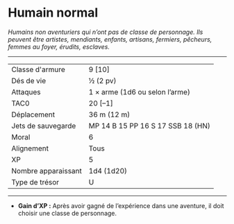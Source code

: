 # Humain normal


*Humains non aventuriers qui n’ont pas de classe de personnage. Ils
peuvent être artistes, mendiants, enfants, artisans, fermiers, pêcheurs,
femmes au foyer, érudits, esclaves.*

-----

|                     |                                   |
| ------------------- | --------------------------------- |
| Classe d'armure     | 9 \[10\]                          |
| Dés de vie          | ½ (2 pv)                          |
| Attaques            | 1 × arme (1d6 ou selon l’arme)    |
| TAC0                | 20 \[–1\]                         |
| Déplacement         | 36 m (12 m)                       |
| Jets de sauvegarde  | MP 14 B 15 PP 16 S 17 SSB 18 (HN) |
| Moral               | 6                                 |
| Alignement          | Tous                              |
| XP                  | 5                                 |
| Nombre apparaissant | 1d4 (1d20)                        |
| Type de trésor      | U                                 |

-----

  - **Gain d’XP :** Après avoir gagné de l’expérience dans une aventure,
    il doit choisir une classe de personnage.